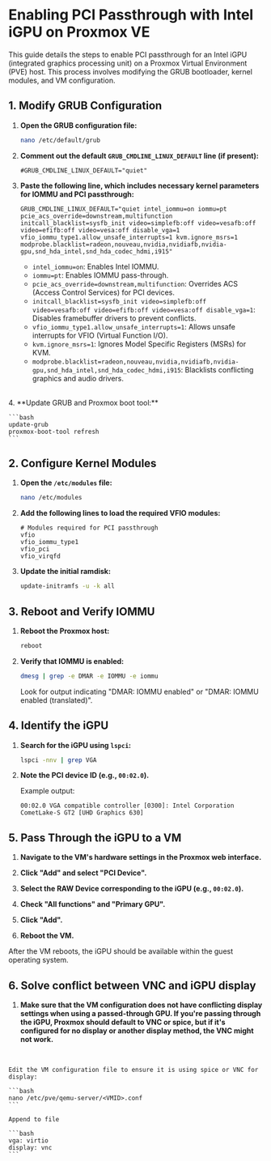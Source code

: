 # Enabling PCI Passthrough with Intel iGPU on Proxmox VE

This guide details the steps to enable PCI passthrough for an Intel iGPU (integrated graphics processing unit) on a Proxmox Virtual Environment (PVE) host. This process involves modifying the GRUB bootloader, kernel modules, and VM configuration.

## 1. Modify GRUB Configuration

1.  **Open the GRUB configuration file:**

    ```bash
    nano /etc/default/grub
    ```

2.  **Comment out the default `GRUB_CMDLINE_LINUX_DEFAULT` line (if present):**

    ```
    #GRUB_CMDLINE_LINUX_DEFAULT="quiet"
    ```

3.  **Paste the following line, which includes necessary kernel parameters for IOMMU and PCI passthrough:**

    ```
    GRUB_CMDLINE_LINUX_DEFAULT="quiet intel_iommu=on iommu=pt pcie_acs_override=downstream,multifunction initcall_blacklist=sysfb_init video=simplefb:off video=vesafb:off video=efifb:off video=vesa:off disable_vga=1 vfio_iommu_type1.allow_unsafe_interrupts=1 kvm.ignore_msrs=1 modprobe.blacklist=radeon,nouveau,nvidia,nvidiafb,nvidia-gpu,snd_hda_intel,snd_hda_codec_hdmi,i915"
    ```

    * `intel_iommu=on`: Enables Intel IOMMU.
    * `iommu=pt`: Enables IOMMU pass-through.
    * `pcie_acs_override=downstream,multifunction`: Overrides ACS (Access Control Services) for PCI devices.
    * `initcall_blacklist=sysfb_init video=simplefb:off video=vesafb:off video=efifb:off video=vesa:off disable_vga=1`: Disables framebuffer drivers to prevent conflicts.
    * `vfio_iommu_type1.allow_unsafe_interrupts=1`: Allows unsafe interrupts for VFIO (Virtual Function I/O).
    * `kvm.ignore_msrs=1`: Ignores Model Specific Registers (MSRs) for KVM.
    * `modprobe.blacklist=radeon,nouveau,nvidia,nvidiafb,nvidia-gpu,snd_hda_intel,snd_hda_codec_hdmi,i915`: Blacklists conflicting graphics and audio drivers.
<br>
4.  **Update GRUB and Proxmox boot tool:**

    ```bash
    update-grub
    proxmox-boot-tool refresh
    ```

## 2. Configure Kernel Modules

1.  **Open the `/etc/modules` file:**

    ```bash
    nano /etc/modules
    ```

2.  **Add the following lines to load the required VFIO modules:**

    ```
    # Modules required for PCI passthrough
    vfio
    vfio_iommu_type1
    vfio_pci
    vfio_virqfd
    ```

3.  **Update the initial ramdisk:**

    ```bash
    update-initramfs -u -k all
    ```

## 3. Reboot and Verify IOMMU

1.  **Reboot the Proxmox host:**

    ```bash
    reboot
    ```

2.  **Verify that IOMMU is enabled:**

    ```bash
    dmesg | grep -e DMAR -e IOMMU -e iommu
    ```

    Look for output indicating "DMAR: IOMMU enabled" or "DMAR: IOMMU enabled (translated)".

## 4. Identify the iGPU

1.  **Search for the iGPU using `lspci`:**

    ```bash
    lspci -nnv | grep VGA
    ```

2.  **Note the PCI device ID (e.g., `00:02.0`).**

    Example output:

    ```
    00:02.0 VGA compatible controller [0300]: Intel Corporation CometLake-S GT2 [UHD Graphics 630]
    ```

## 5. Pass Through the iGPU to a VM

1.  **Navigate to the VM's hardware settings in the Proxmox web interface.**

2.  **Click "Add" and select "PCI Device".**

3.  **Select the RAW Device corresponding to the iGPU (e.g., `00:02.0`).**

4.  **Check "All functions" and "Primary GPU".**

5.  **Click "Add".**

6.  **Reboot the VM.**

After the VM reboots, the iGPU should be available within the guest operating system.

## 6. Solve conflict between VNC and iGPU display

1.  **Make sure that the VM configuration does not have conflicting display settings when using a passed-through GPU. If you're passing through the iGPU, Proxmox should default to VNC or spice, but if it's configured for no display or another display method, the VNC might not work.**
<br>

    Edit the VM configuration file to ensure it is using spice or VNC for display:

    ```bash
    nano /etc/pve/qemu-server/<VMID>.conf
    ```

    Append to file 

    ```bash
    vga: virtio
    display: vnc
    ```
